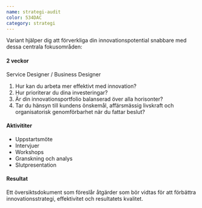 ```yaml
---
name: strategi-audit
color: 534DAC
category: strategi
---
```


<div class="lead">
Variant hjälper dig att förverkliga din innovationspotential snabbare med dessa centrala fokusområden:
</div>

<h4 class="time-h4">2 veckor</h4>
Service Designer / Business Designer

1. Hur kan du arbeta mer effektivt med innovation?
2. Hur prioriterar du dina investeringar?
3. Är din innovationsportfolio balanserad över alla horisonter?
4. Tar du hänsyn till kundens önskemål, affärsmässig livskraft och organisatorisk genomförbarhet när du fattar beslut?

<h4>Aktivititer</h4>

- Uppstartsmöte
- Intervjuer
- Workshops
- Granskning och analys
- Slutpresentation

<h4>Resultat</h4>
Ett översiktsdokument som föreslår åtgärder som bör vidtas för att förbättra innovationsstrategi, effektivitet och
resultatets kvalitet.
